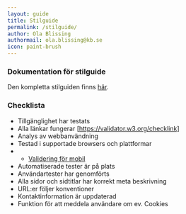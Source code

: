 ```yaml
---
layout: guide
title: Stilguide
permalink: /stilguide/
author: Ola Blissing
authormail: ola.blissing@kb.se
icon: paint-brush
---
```


### Dokumentation för stilguide

Den kompletta stilguiden finns [här](http://kungbib.github.io/frontend-guide).

### Checklista

* Tillgänglighet har testats
* Alla länkar fungerar [https://validator.w3.org/checklink]
* Analys av webbanvändning
* Testad i supportade browsers och plattformar
* * [Validering för mobil](https://validator.w3.org/mobile/)
* Automatiserade tester är på plats
* Användartester har genomförts
* Alla sidor och sidtitlar har korrekt meta beskrivning
* URL:er följer konventioner
* Kontaktinformation är uppdaterad
* Funktion för att meddela användare om ev. Cookies
